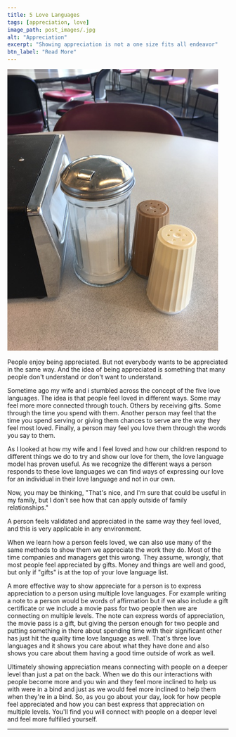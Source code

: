 ```yaml
---
title: 5 Love Languages
tags: [appreciation, love]
image_path: post_images/.jpg
alt: "Appreciation"
excerpt: "Showing appreciation is not a one size fits all endeavor"
btn_label: "Read More"
---
```

![values][image]

People enjoy being appreciated. But not everybody wants to be appreciated in the same way. And the idea of being appreciated is something that many people don't understand or don't want to understand.

Sometime ago my wife and i stumbled across the concept of the five love languages. The idea is that people feel loved in different ways. Some may feel more more connected through touch. Others by receiving gifts. Some through the time you spend with them. Another person may feel that the time you spend serving or giving them chances to serve are the way they feel most loved. Finally, a person may feel you love them through the words you say to them.

As I looked at how my wife and I feel loved and how our children respond to different things we do to try and show our love for them, the love language model has proven useful. As we recognize the different ways a person responds to these love languages we can find ways of expressing our love for an individual in their love language and not in our own.

Now, you may be thinking, "That's nice, and I'm sure that could be useful in my family, but I don't see how that can apply outside of family relationships."

A person feels validated and appreciated in the same way they feel loved, and this is very applicable in any environment.

When we learn how a person feels loved, we can also use many of the same methods to show them we appreciate the work they do. Most of the time companies and managers get this wrong. They assume, wrongly, that most people feel appreciated by gifts. Money and things are well and good, but only if "gifts" is at the top of your love language list.

A more effective way to show appreciate for a person is to express appreciation to a person using multiple love languages. For example writing a note to a person would be words of affirmation but if we also include a gift certificate or we include a movie pass for two people then we are connecting on multiple levels. The note can express words of appreciation, the movie pass is a gift, but giving the person enough for two people and putting something in there about spending time with their significant other has just hit the quality time love language as well. That's three love languages and it shows you care about what they have done and also shows you care about them having a good time outside of work as well.

Ultimately showing appreciation means connecting with people on a deeper level than just a pat on the back. When we do this our interactions with people become more and you win and they feel more inclined to help us with were in a bind and just as we would feel more inclined to help them when they're in a bind. So, as you go about your day, look for how people feel appreciated and how you can best express that appreciation on multiple levels. You'll find you will connect with people on a deeper level and feel more fulfilled yourself.

----
[image]: /images/post_images/sugar.jpg
